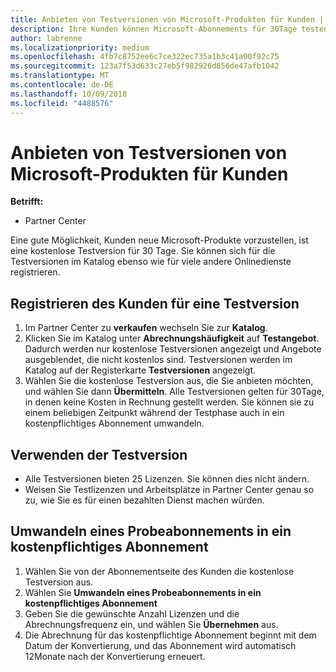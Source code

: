 ```yaml
---
title: Anbieten von Testversionen von Microsoft-Produkten für Kunden | Partner Center
description: Ihre Kunden können Microsoft-Abonnements für 30Tage testen.
author: labrenne
ms.localizationpriority: medium
ms.openlocfilehash: 4fb7c8752ee6c7ce322ec735a1b3c41a00f92c75
ms.sourcegitcommit: 123a7f53d633c27eb5f982926d856de47afb1042
ms.translationtype: MT
ms.contentlocale: de-DE
ms.lasthandoff: 10/09/2018
ms.locfileid: "4488576"
---
```

# <a name="offer-your-customers-trials-of-microsoft-products"></a>Anbieten von Testversionen von Microsoft-Produkten für Kunden

**Betrifft:**

-  Partner Center

Eine gute Möglichkeit, Kunden neue Microsoft-Produkte vorzustellen, ist eine kostenlose Testversion für 30 Tage. Sie können sich für die Testversionen im Katalog ebenso wie für viele andere Onlinedienste registrieren.  

## <a name="sign-your-customer-up-for-a-trial"></a>Registrieren des Kunden für eine Testversion

1.  Im Partner Center zu **verkaufen** wechseln Sie zur **Katalog**. 
2.  Klicken Sie im Katalog unter **Abrechnungshäufigkeit** auf **Testangebot**. Dadurch werden nur kostenlose Testversionen angezeigt und Angebote ausgeblendet, die nicht kostenlos sind. Testversionen werden im Katalog auf der Registerkarte **Testversionen** angezeigt.
3.  Wählen Sie die kostenlose Testversion aus, die Sie anbieten möchten, und wählen Sie dann **Übermitteln**. Alle Testversionen gelten für 30Tage, in denen keine Kosten in Rechnung gestellt werden. Sie können sie zu einem beliebigen Zeitpunkt während der Testphase auch in ein kostenpflichtiges Abonnement umwandeln.

## <a name="using-the-trial"></a>Verwenden der Testversion

- Alle Testversionen bieten 25 Lizenzen. Sie können dies nicht ändern.
- Weisen Sie Testlizenzen und Arbeitsplätze in Partner Center genau so zu, wie Sie es für einen bezahlten Dienst machen würden.

## <a name="converting-a-trial-to-a-paid-subscription"></a>Umwandeln eines Probeabonnements in ein kostenpflichtiges Abonnement

1.  Wählen Sie von der Abonnementseite des Kunden die kostenlose Testversion aus.
2.  Wählen Sie **Umwandeln eines Probeabonnements in ein kostenpflichtiges Abonnement**
3.  Geben Sie die gewünschte Anzahl Lizenzen und die Abrechnungsfrequenz ein, und wählen Sie **Übernehmen** aus.
4.  Die Abrechnung für das kostenpflichtige Abonnement beginnt mit dem Datum der Konvertierung, und das Abonnement wird automatisch 12Monate nach der Konvertierung erneuert. 

